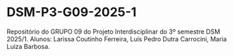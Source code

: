 # DSM-P3-G09-2025-1
Repositório do GRUPO 09 do Projeto Interdisciplinar do 3º semestre DSM 2025/1. Alunos: Larissa Coutinho Ferreira, Luís Pedro Dutra Carrocini, Maria Luiza Barbosa.
